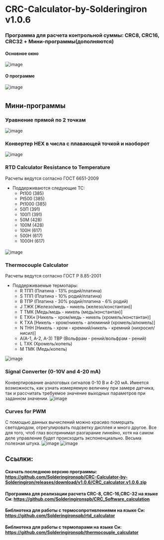 # CRC-Calculator-by-Solderingiron v1.0.6
### Программа для расчета контрольной суммы: CRC8, CRC16, CRC32 + Мини-программы(дополняются)
#### Основное окно 
![image](https://github.com/Solderingironspb/CRC-Calculator-by-Solderingiron/assets/68805120/4579d266-b79a-445c-9944-4e42a4d184af)
#### О программе
![image](https://github.com/Solderingironspb/CRC-Calculator-by-Solderingiron/assets/68805120/40cf0003-c57e-4506-862c-5710b49222df)
#
## Мини-программы
### Уравнение прямой по 2 точкам
![image](https://github.com/Solderingironspb/CRC-Calculator-by-Solderingiron/assets/68805120/45866ca9-737e-44d0-bffc-832a75422e17)
###
### Конвертер HEX в числа с плавающей точкой и наоборот
![image](https://github.com/Solderingironspb/CRC-Calculator-by-Solderingiron/assets/68805120/f76542c3-dd3e-430a-b840-7ef0bd006397)
###
### RTD Calculator Resistance to Temperature
Расчеты ведутся согласно ГОСТ 6651-2009
* Поддерживаются следующие ТС:
  - Pt100 (385)
  - Pt500 (385)
  - Pt1000 (385)
  - 50П (391)
  - 100П (391)
  - 50М (428)
  - 100М (428)
  - 100Н (617)
  - 500Н (617)
  - 1000Н (617)
####  
![image](https://github.com/Solderingironspb/CRC-Calculator-by-Solderingiron/assets/68805120/032df576-3264-4f62-ba39-f1e8b79c4a9c)
###
### Thermocouple Calculator
Расчеты ведутся согласно ГОСТ Р 8.85-2001

* Поддерживаемые термопары:
  - R ТПП (Платина - 13% родий/платина)
  - S ТПП (Платина - 10% родий/платина)
  - B ТПР (Платина - 30% родий/платина - 6% родий)
  - J ТЖК [Железо/медь - никель (железо/константан)]
  - T ТМК [Медь/медь - никель (медь/константан)]
  - E ТХКн [Никель - хром/медь - никель (хромель/константан)]
  - K ТХА [Никель - хром/никель - алюминий (хромель/алюмель)]
  - N ТНН [Никель - хром - кремний/никель - кремний (нихросил/нисил)]
  - A(A-1, A-2, A-3) ТВР (Вольфрам - рений/вольфрам - рений)
  - L ТХК (Хромель/копель)
  - M ТМК (Медь/копель)

![image](https://github.com/Solderingironspb/CRC-Calculator-by-Solderingiron/assets/68805120/6c06f57d-a3e6-46a1-b234-248c09f8c7f3)
###
### Signal Converter (0-10V and 4-20 mA)
Конвертирование аналоговых сигналов 0-10 В и 4-20 мА. Имеется возможность, как узнать измеряемую величину при замере датчика, так и рассчитать требуемое значение выходных параметров при заданном значении.
![image](https://github.com/Solderingironspb/CRC-Calculator-by-Solderingiron/assets/68805120/7d00bc49-769b-40ea-81b2-57bd630251c4)

###
### Curves for PWM
С помощью данных вычислений можно красиво померцать светодиодом, отрегулировать подсветку дисплея и много другое. Все для того, чтоб глаз воспринимал разгарание линейно, хотя на самом деле управление будет происходить экспоненциально. Весьма полезная штука.
![image](https://github.com/Solderingironspb/CRC-Calculator-by-Solderingiron/assets/68805120/5d90b3f9-4a0a-4b79-ae81-54e8b42f4ae8)
![image](https://github.com/Solderingironspb/CRC-Calculator-by-Solderingiron/assets/68805120/de4e6546-a52c-4c53-85de-43c752d4ffdf)



## Ссылки:
#### Скачать последнюю версию программы: https://github.com/Solderingironspb/CRC-Calculator-by-Solderingiron/releases/download/v1.0.6/CRC_calculator.v1.0.6.zip
#### Программа для реализации расчета CRC-8, CRC-16,CRC-32 на языке Си: https://github.com/Solderingironspb/CRC_Software_calculation
#### Библиотека для работы с термосопротивлениями на языке Си: https://github.com/Solderingironspb/rtd_calculator
#### Библиотека для работы с термопарами на языке Си: https://github.com/Solderingironspb/thermocouple_calculator




